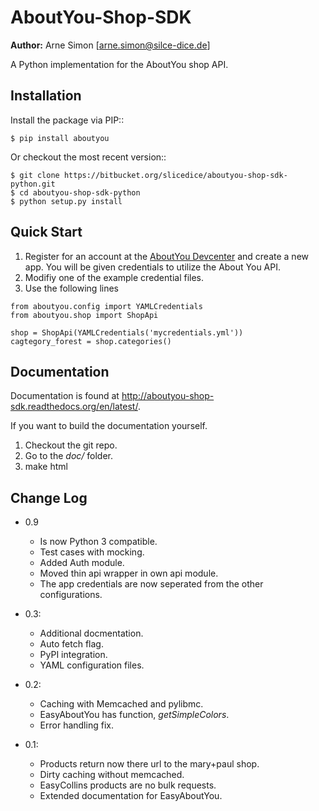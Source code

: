 AboutYou-Shop-SDK
=================

**Author:** Arne Simon [arne.simon@silce-dice.de]


A Python implementation for the AboutYou shop API.


Installation
------------

Install the package via PIP::

    $ pip install aboutyou

Or checkout the most recent version::

    $ git clone https://bitbucket.org/slicedice/aboutyou-shop-sdk-python.git
    $ cd aboutyou-shop-sdk-python
    $ python setup.py install


Quick Start
-----------

1. Register for an account at the [AboutYou Devcenter](https://developer.aboutyou.de/) and create a new app.
   You will be given credentials to utilize the About You API.
2. Modifiy one of the example credential files.
3. Use the following lines

~~~
from aboutyou.config import YAMLCredentials
from aboutyou.shop import ShopApi

shop = ShopApi(YAMLCredentials('mycredentials.yml'))
cagtegory_forest = shop.categories()
~~~


Documentation
-------------

Documentation is found at http://aboutyou-shop-sdk.readthedocs.org/en/latest/.

If you want to build the documentation yourself.

1. Checkout the git repo.
2. Go to the *doc/* folder.
3. make html


Change Log
----------

- 0.9
    * Is now Python 3 compatible.
    * Test cases with mocking.
    * Added Auth module.
    * Moved thin api wrapper in own api module.
    * The app credentials are now seperated from the other configurations.

- 0.3:
    * Additional docmentation.
    * Auto fetch flag.
    * PyPI integration.
    * YAML configuration files.

- 0.2:
    * Caching with Memcached and pylibmc.
    * EasyAboutYou has function, *getSimpleColors*.
    * Error handling fix.

- 0.1:
    * Products return now there url to the mary+paul shop.
    * Dirty caching without memcached.
    * EasyCollins products are no bulk requests.
    * Extended documentation for EasyAboutYou.
